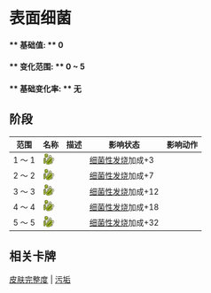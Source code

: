 # 表面细菌  
#### ** 基础值: ** 0   
#### ** 变化范围: ** 0 ~ 5  
#### ** 基础变化率: ** 无   
## 阶段  
范围  |  名称  |  描述  |  影响状态  |  影响动作  
----  |  ----  |  ----  |  ----  |  ----  
1 ～ 1  |  <img decoding="async" src="Sprite/Bacteria.png" href="a.md" style="max-width:20px;max-height:20px;">  |    |  [细菌性发烧](BacteriaFever.md)加成+3  |    
2 ～ 2  |  <img decoding="async" src="Sprite/Bacteria.png" href="a.md" style="max-width:20px;max-height:20px;">  |    |  [细菌性发烧](BacteriaFever.md)加成+7  |    
3 ～ 3  |  <img decoding="async" src="Sprite/Bacteria.png" href="a.md" style="max-width:20px;max-height:20px;">  |    |  [细菌性发烧](BacteriaFever.md)加成+12  |    
4 ～ 4  |  <img decoding="async" src="Sprite/Bacteria.png" href="a.md" style="max-width:20px;max-height:20px;">  |    |  [细菌性发烧](BacteriaFever.md)加成+18  |    
5 ～ 5  |  <img decoding="async" src="Sprite/Bacteria.png" href="a.md" style="max-width:20px;max-height:20px;">  |    |  [细菌性发烧](BacteriaFever.md)加成+32  |    
## 相关卡牌  
[皮肤完整度](SkinIntegrity.md)  |  [污垢](Filth.md)  


<script>document.title="表面细菌 - 卡牌生存百科 Card Survival Wiki";</script>
